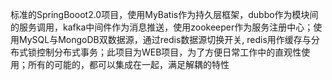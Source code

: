标准的SpringBooot2.0项目，使用MyBatis作为持久层框架，dubbo作为模块间的服务调用，kafka中间件作为消息推送，使用zookeeper作为服务注册中心；使用MySQL与MongoDB双数据源，通过redis数据源切换开关, redis用作缓存与分布式锁控制分布式事务；此项目为WEB项目，为了方便日常工作中的直观性使用；所有的可能的，都可以集成在一起，满足解耦的特性
